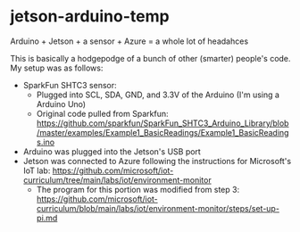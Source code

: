 # jetson-arduino-temp
Arduino + Jetson + a sensor + Azure = a whole lot of headahces

This is basically a hodgepodge of a bunch of other (smarter) people's code. My setup was as follows:

* SparkFun SHTC3 sensor:
    * Plugged into SCL, SDA, GND, and 3.3V of the Arduino (I'm using a Arduino Uno)
    * Original code pulled from Sparkfun:        https://github.com/sparkfun/SparkFun_SHTC3_Arduino_Library/blob/master/examples/Example1_BasicReadings/Example1_BasicReadings.ino
* Arduino was plugged into the Jetson's USB port
* Jetson was connected to Azure following the instructions for Microsoft's IoT lab: https://github.com/microsoft/iot-curriculum/tree/main/labs/iot/environment-monitor
  * The program for this portion was modified from step 3: https://github.com/microsoft/iot-curriculum/blob/main/labs/iot/environment-monitor/steps/set-up-pi.md
